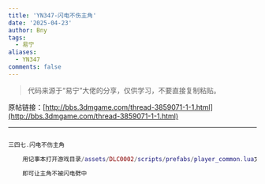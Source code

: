 ```yaml
---
title: 'YN347-闪电不伤主角'
date: '2025-04-23'
author: Bny
tags:
  - 易宁
aliases:
  - YN347
comments: false
---
```


> 代码来源于“易宁”大佬的分享，仅供学习，不要直接复制粘贴。

原帖链接：[http://bbs.3dmgame.com/thread-3859071-1-1.html](http://bbs.3dmgame.com/thread-3859071-1-1.html)

---

```lua  

三四七.闪电不伤主角	用记事本打开游戏目录/assets/DLC0002/scripts/prefabs/player_common.lua文件，将inst:AddComponent("playerlightningtarget")替换为--inst:AddComponent("playerlightningtarget")	即可让主角不被闪电劈中

```  

